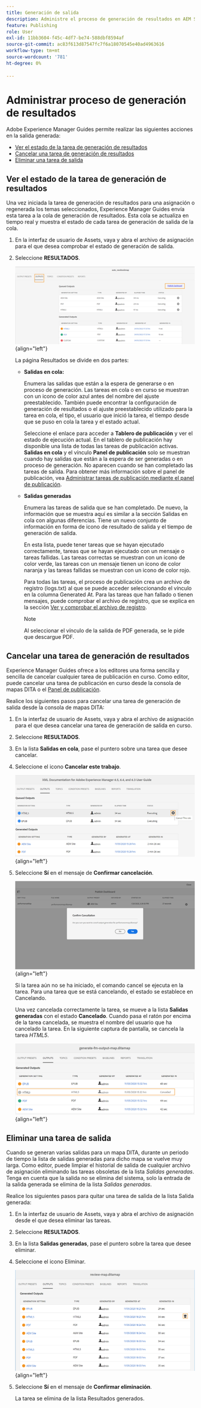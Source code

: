 ```yaml
---
title: Generación de salida
description: Administre el proceso de generación de resultados en AEM Sites, PDF, HTML5, EPUB, personalizado y JSON a través de complementos DITA-OT, publicación nativa de PDF y FMPS en AEM Guides.
feature: Publishing
role: User
exl-id: 11bb3604-f45c-4df7-be74-588dbf8594af
source-git-commit: ac83f613d87547fc7f6a18070545e40ad4963616
workflow-type: tm+mt
source-wordcount: '781'
ht-degree: 0%

---
```


# Administrar proceso de generación de resultados

Adobe Experience Manager Guides permite realizar las siguientes acciones en la salida generada:

- [Ver el estado de la tarea de generación de resultados](#view-the-status-of-the-output-generation-task)
- [Cancelar una tarea de generación de resultados](#cancel-an-output-generation-task)
- [Eliminar una tarea de salida](#delete-an-output-task)

## Ver el estado de la tarea de generación de resultados

Una vez iniciada la tarea de generación de resultados para una asignación o regenerada los temas seleccionados, Experience Manager Guides envía esta tarea a la cola de generación de resultados. Esta cola se actualiza en tiempo real y muestra el estado de cada tarea de generación de salida de la cola.

1. En la interfaz de usuario de Assets, vaya y abra el archivo de asignación para el que desea comprobar el estado de generación de salida.

1. Seleccione **RESULTADOS**.

   ![](images/output-queued.png){align="left"}

   La página Resultados se divide en dos partes:

   - **Salidas en cola:**

     Enumera las salidas que están a la espera de generarse o en proceso de generación. Las tareas en cola o en curso se muestran con un icono de color azul antes del nombre del ajuste preestablecido. También puede encontrar la configuración de generación de resultados o el ajuste preestablecido utilizado para la tarea en cola, el tipo, el usuario que inició la tarea, el tiempo desde que se puso en cola la tarea y el estado actual.

     Seleccione el enlace para acceder a **Tablero de publicación** y ver el estado de ejecución actual. En el tablero de publicación hay disponible una lista de todas las tareas de publicación activas. **Salidas en cola** y el vínculo **Panel de publicación** solo se muestran cuando hay salidas que están a la espera de ser generadas o en proceso de generación. No aparecen cuando se han completado las tareas de salida. Para obtener más información sobre el panel de publicación, vea [Administrar tareas de publicación mediante el panel de publicación](generate-output-publish-dashboard.md#).

   - **Salidas generadas**

     Enumera las tareas de salida que se han completado. De nuevo, la información que se muestra aquí es similar a la sección Salidas en cola con algunas diferencias. Tiene un nuevo conjunto de información en forma de icono de resultado de salida y el tiempo de generación de salida.

     En esta lista, puede tener tareas que se hayan ejecutado correctamente, tareas que se hayan ejecutado con un mensaje o tareas fallidas. Las tareas correctas se muestran con un icono de color verde, las tareas con un mensaje tienen un icono de color naranja y las tareas fallidas se muestran con un icono de color rojo.

     Para todas las tareas, el proceso de publicación crea un archivo de registro \(logs.txt\) al que se puede acceder seleccionando el vínculo en la columna Generated At. Para las tareas que han fallado o tienen mensajes, puede comprobar el archivo de registro, que se explica en la sección [Ver y comprobar el archivo de registro](generate-output-basic-troubleshooting.md#id1822G0P0CHS).

     >[!NOTE]
     >
     > Al seleccionar el vínculo de la salida de PDF generada, se le pide que descargue PDF.


## Cancelar una tarea de generación de resultados

Experience Manager Guides ofrece a los editores una forma sencilla y sencilla de cancelar cualquier tarea de publicación en curso. Como editor, puede cancelar una tarea de publicación en curso desde la consola de mapas DITA o el [Panel de publicación](generate-output-publish-dashboard.md#).

Realice los siguientes pasos para cancelar una tarea de generación de salida desde la consola de mapas DITA:

1. En la interfaz de usuario de Assets, vaya y abra el archivo de asignación para el que desea cancelar una tarea de generación de salida en curso.

1. Seleccione **RESULTADOS**.

1. En la lista **Salidas en cola**, pase el puntero sobre una tarea que desee cancelar.

1. Seleccione el icono **Cancelar este trabajo**.

   ![](images/cancel-publish-task-map-console.png){align="left"}

1. Seleccione **Sí** en el mensaje de **Confirmar cancelación**.

   ![](images/confirm-cancel-output-map-console.png){align="left"}

   Si la tarea aún no se ha iniciado, el comando cancel se ejecuta en la tarea. Para una tarea que se está cancelando, el estado se establece en Cancelando.

   Una vez cancelada correctamente la tarea, se mueve a la lista **Salidas generadas** con el estado **Cancelado**. Cuando pasa el ratón por encima de la tarea cancelada, se muestra el nombre del usuario que ha cancelado la tarea. En la siguiente captura de pantalla, se cancela la tarea *HTML5*.

   ![](images/cancelled-output-task.png){align="left"}


## Eliminar una tarea de salida

Cuando se generan varias salidas para un mapa DITA, durante un periodo de tiempo la lista de salidas generadas para dicho mapa se vuelve muy larga. Como editor, puede limpiar el historial de salida de cualquier archivo de asignación eliminando las tareas obsoletas de la lista *Salidas generadas*. Tenga en cuenta que la salida no se elimina del sistema, solo la entrada de la salida generada se elimina de la lista *Salidas generadas*.

Realice los siguientes pasos para quitar una tarea de salida de la lista Salida generada:

1. En la interfaz de usuario de Assets, vaya y abra el archivo de asignación desde el que desea eliminar las tareas.

1. Seleccione **RESULTADOS**.

1. En la lista **Salidas generadas**, pase el puntero sobre la tarea que desee eliminar.

1. Seleccione el icono Eliminar.

   ![](images/delete-output-task.png){align="left"}

1. Seleccione **Sí** en el mensaje de **Confirmar eliminación**.

   La tarea se elimina de la lista Resultados generados.
